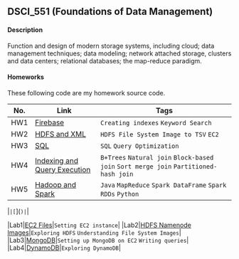 ## DSCI_551 (Foundations of Data Management)

#### Description
Function and design of modern storage systems, including cloud; data management techniques; data modeling; network attached storage, clusters and data centers; relational databases; the map-reduce paradigm.


#### Homeworks
These following code are my homework source code.

|No.|    Link    | Tags | 
|---|------------|------|
|HW1|[Firebase](https://github.com/Shruti8196/Database_Management_Systems/blob/master/Homework1)|`Creating indexes` `Keyword Search`|
|HW2|[HDFS and XML](https://github.com/Shruti8196/Database_Management_Systems/blob/master/Homework2)|`HDFS File System Image to TSV` `EC2`|
|HW3|[SQL](https://github.com/Shruti8196/Database_Management_Systems/blob/master/Homework3)|`SQL` `Query Optimization`|
|HW4|[Indexing and Query Execution](https://github.com/Shruti8196/Database_Management_Systems/blob/master/Homework4)|`B+Trees` `Natural join` `Block-based join` `Sort merge join` `Partitioned-hash join`|
|HW5|[Hadoop and Spark](https://github.com/Shruti8196/Database_Management_Systems/blob/master/Homework5)|`Java` `MapReduce` `Spark DataFrame` `Spark RDDs` `Python`|

|``|[``](``)|``|

|Lab1|[EC2 Files](https://github.com/Shruti8196/Database_Management_Systems/blob/master/Lab1)|`Setting EC2 instance`|
|Lab2|[HDFS Namenode Images](https://github.com/Shruti8196/Database_Management_Systems/blob/master/Lab2)|`Exploring HDFS` `Understanding File System Images`|
|Lab3|[MongoDB](https://github.com/Shruti8196/Database_Management_Systems/blob/master/Lab3)|`Setting up MongoDB on EC2` `Writing queries`|
|Lab4|[DynamoDB](https://github.com/Shruti8196/Database_Management_Systems/blob/master/Lab4)|`Exploring DynamoDB`|

